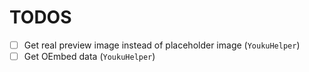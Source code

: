 TODOS
=====

- [ ] Get real preview image instead of placeholder image (`YoukuHelper`)
- [ ] Get OEmbed data (`YoukuHelper`)
